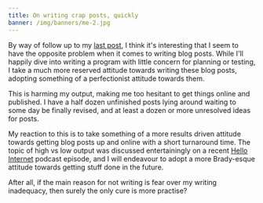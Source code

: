 ```yaml
---
title: On writing crap posts, quickly
banner: /img/banners/me-2.jpg
---
```


By way of follow up to my [last post](/2014/crap-code-quickly), I
think it's interesting that I seem to have the opposite problem when
it comes to writing blog posts. While I'll happily dive into writing a
program with little concern for planning or testing, I take a much
more reserved attitude towards writing these blog posts, adopting
something of a perfectionist attitude towards them.

This is harming my output, making me too hesitant to get things online
and published. I have a half dozen unfinished posts lying around
waiting to some day be finally revised, and at least a dozen or more
unresolved ideas for posts.

My reaction to this is to take something of a more results driven
attitude towards getting blog posts up and online with a short
turnaround time. The topic of high vs low output was discussed
entertainingly on a recent
[Hello Internet](http://www.hellointernet.fm/podcast/8) podcast
episode, and I will endeavour to adopt a more Brady-esque attitude
towards getting stuff done in the future.

After all, if the main reason for not writing is fear over my writing
inadequacy, then surely the only cure is more practise?
